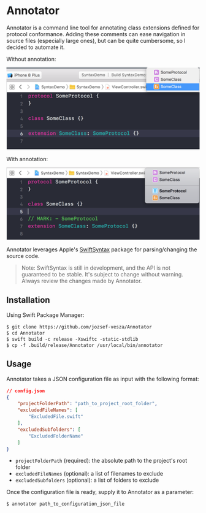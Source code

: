 # Annotator

Annotator is a command line tool for annotating class extensions defined for protocol conformance. Adding these comments can ease navigation in source files (especially large ones), but can be quite cumbersome, so I decided to automate it.

Without annotation:

![](Docs/before-annotation.png)

With annotation:

![](Docs/after-annotation.png)

Annotator leverages Apple's [SwiftSyntax](https://github.com/apple/swift-syntax) package for parsing/changing the source code.

> Note: SwiftSyntax is still in development, and the API is not guaranteed to
> be stable. It's subject to change without warning. Always review the changes made by Annotator.

## Installation

Using Swift Package Manager:

```
$ git clone https://github.com/jozsef-vesza/Annotator
$ cd Annotator
$ swift build -c release -Xswiftc -static-stdlib
$ cp -f .build/release/Annotator /usr/local/bin/annotator
```

## Usage

Annotator takes a JSON configuration file as input with the following format:
```json
// config.json
{
    "projectFolderPath": "path_to_project_root_folder",
    "excludedFileNames": [
        "ExcludedFile.swift"
    ],
    "excludedSubfolders": [
        "ExcludedFolderName"
    ]
}
```
* `projectFolderPath` (required): the absolute path to the project's root folder
* `excludedFileNames` (optional): a list of filenames to exclude
* `excludedSubfolders` (optional): a list of folders to exclude

Once the configuration file is ready, supply it to Annotator as a parameter:
```
$ annotator path_to_configuration_json_file
```